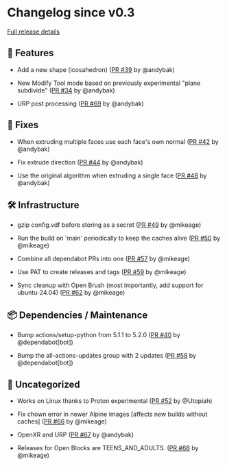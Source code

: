 # Changelog since v0.3

[Full release details](https://github.com/icosa-foundation/open-blocks/compare/v0.3...c0924037b33902e901ac71b395029422167ea521)

## 🚀 Features

- Add a new shape (icosahedron) ([PR #39](https://github.com/icosa-foundation/open-blocks/pull/39) by @andybak)

- New Modify Tool mode based on previously experimental "plane subdivide" ([PR #34](https://github.com/icosa-foundation/open-blocks/pull/34) by @andybak)

- URP post processing ([PR #69](https://github.com/icosa-foundation/open-blocks/pull/69) by @andybak)


## 🐛 Fixes

- When extruding multiple faces use each face's own normal ([PR #42](https://github.com/icosa-foundation/open-blocks/pull/42) by @andybak)

- Fix extrude direction ([PR #44](https://github.com/icosa-foundation/open-blocks/pull/44) by @andybak)

- Use the original algorithm when extruding a single face ([PR #48](https://github.com/icosa-foundation/open-blocks/pull/48) by @andybak)


## 🛠️ Infrastructure

- gzip config.vdf before storing as a secret ([PR #49](https://github.com/icosa-foundation/open-blocks/pull/49) by @mikeage)

- Run the build on 'main' periodically to keep the caches alive ([PR #50](https://github.com/icosa-foundation/open-blocks/pull/50) by @mikeage)

- Combine all dependabot PRs into one ([PR #57](https://github.com/icosa-foundation/open-blocks/pull/57) by @mikeage)

- Use PAT to create releases and tags ([PR #59](https://github.com/icosa-foundation/open-blocks/pull/59) by @mikeage)

- Sync cleanup with Open Brush (most importantly, add support for ubuntu-24.04) ([PR #62](https://github.com/icosa-foundation/open-blocks/pull/62) by @mikeage)


## 📦 Dependencies / Maintenance

- Bump actions/setup-python from 5.1.1 to 5.2.0 ([PR #40](https://github.com/icosa-foundation/open-blocks/pull/40) by @dependabot[bot])

- Bump the all-actions-updates group with 2 updates ([PR #58](https://github.com/icosa-foundation/open-blocks/pull/58) by @dependabot[bot])


## 💬 Uncategorized

- Works on Linux thanks to Proton experimental ([PR #52](https://github.com/icosa-foundation/open-blocks/pull/52) by @Utopiah)

- Fix chown error in newer Alpine images [affects new builds without caches] ([PR #66](https://github.com/icosa-foundation/open-blocks/pull/66) by @mikeage)

- OpenXR and URP ([PR #67](https://github.com/icosa-foundation/open-blocks/pull/67) by @andybak)

- Releases for Open Blocks are TEENS_AND_ADULTS. ([PR #68](https://github.com/icosa-foundation/open-blocks/pull/68) by @mikeage)





